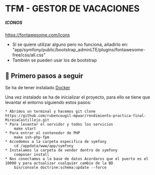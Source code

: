# TFM - GESTOR DE VACACIONES

##### ICONOS
https://fontawesome.com/icons

- Si se quiere utilizar alguno pero no funciona, añadirlo en: "app/symfony/public/bootstrap_adminLTE/plugins/fontawesome-free/css/all.css"
- También se pueden usar los de bootstrap


## 🐳 Primero pasos a seguir

Se ha de tener instalado [Docker](https://www.docker.com/get-started)

Una vez instalado se ha de inicializar el proyecto, para ello se tiene que levantar el entorno siguiendo estos pasos:

    * Abrimos un terminal y hacemos git clone  https://github.com/rubencougil-mpwar/rendimiento-practica-final-MireiaCastillejo.git
    * Para levantar el servidor y todos los servicios   
        make start
    * Para entrar al contenedor de PHP
        make ssh-php-fpm 
    * Accedemos a la carpeta especifica de symfony
        cd /appdata/www/app/symfony
    * Instalamos la carpeta de vendor dentro de symfony 
        composer install
    * Nos conectamos a la base de datos Acordaros que el puerto es el 10000 y para actualizar cualquier cambio de la BD  
        bin/console doctrine:schema:update --force